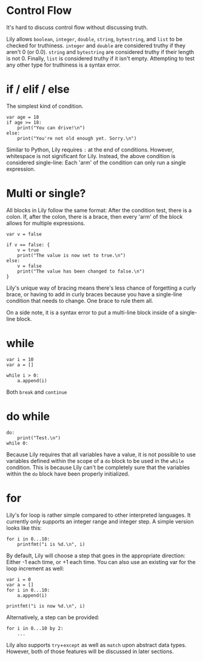 Control Flow
============

It's hard to discuss control flow without discussing truth. 

Lily allows `boolean`, `integer`, `double`, `string`, `bytestring`, and `list` to be checked for truthiness. `integer` and `double` are considered truthy if they aren't 0 (or 0.0). `string` and `bytestring` are considered truthy if their length is not 0. Finally, `list` is considered truthy if it isn't empty. Attempting to test any other type for truthiness is a syntax error.

# if / elif / else

The simplest kind of condition.

```
var age = 18
if age >= 18:
    print("You can drive!\n")
else:
    print("You're not old enough yet. Sorry.\n")
```

Similar to Python, Lily requires `:` at the end of conditions. However, whitespace is not significant for Lily. Instead, the above condition is considered single-line: Each 'arm' of the condition can only run a single expression.

# Multi or single?

All blocks in Lily follow the same format: After the condition test, there is a colon. If, after the colon, there is a brace, then every 'arm' of the block allows for multiple expressions.

```
var v = false

if v == false: {
    v = true
    print("The value is now set to true.\n")
else:
    v = false
    print("The value has been changed to false.\n")
}
```

Lily's unique way of bracing means there's less chance of forgetting a curly brace, or having to add in curly braces because you have a single-line condition that needs to change. One brace to rule them all.

On a side note, it is a syntax error to put a multi-line block inside of a single-line block.

# while

```
var i = 10
var a = []

while i > 0:
    a.append(i)
```

Both `break` and `continue` 

# do while

```
do:
    print("Test.\n")
while 0:
```

Because Lily requires that all variables have a value, it is not possible to use variables defined within the scope of a `do` block to be used in the `while` condition. This is because Lily can't be completely sure that the variables within the `do` block have been properly initialized.

# for

Lily's for loop is rather simple compared to other interpreted languages. It currently only supports an integer range and integer step. A simple version looks like this:

```
for i in 0...10:
    printfmt("i is %d.\n", i)
```

By default, Lily will choose a step that goes in the appropriate direction: Either -1 each time, or +1 each time. You can also use an existing var for the loop increment as well:

```
var i = 0
var a = []
for i in 0...10:
    a.append(i)

printfmt("i is now %d.\n", i)
```

Alternatively, a step can be provided:

```
for i in 0...10 by 2:
    ...
```

Lily also supports `try`+`except` as well as `match` upon abstract data types. However, both of those features will be discussed in later sections.
